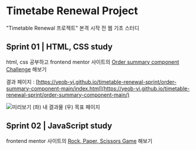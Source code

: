 # Timetabe Renewal Project
"Timetable Renewal 프로젝트" 본격 시작 전 웹 기초 스터디

## Sprint 01 | HTML, CSS study
html, css 공부하고 frontend mentor 사이트의 [Order summary component Challenge](https://www.frontendmentor.io/challenges/order-summary-component-QlPmajDUj) 해보기

결과 페이지 : [https://yeob-yi.github.io/timetable-renewal-sprint/order-summary-component-main/index.html](https://yeob-yi.github.io/timetable-renewal-sprint/order-summary-component-main/)

![미리보기](https://user-images.githubusercontent.com/80337463/150632436-53d792ef-6f37-4e88-8032-6d487291bbbe.png)
(좌) 내 결과물 (우) 목표 페이지

## Sprint 02 | JavaScript study
frontend mentor 사이트의 [Rock, Paper, Scissors Game](https://www.frontendmentor.io/challenges/rock-paper-scissors-game-pTgwgvgH) 해보기